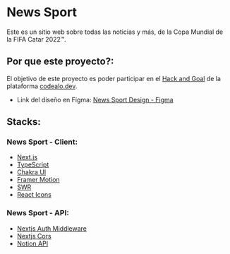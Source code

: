 # News Sport

Este es un sitio web sobre todas las noticias y más, de la Copa Mundial de la FIFA Catar 2022™.

## Por que este proyecto?:

El objetivo de este proyecto es poder participar en el [Hack and Goal](https://www.codealo.dev/concurso-hackandgol) de la plataforma [codealo.dev](https://www.codealo.dev).

- Link del diseño en Figma: [News Sport Design - Figma](https://www.figma.com/file/0lynpPOpWjUbHnGD7UdRc7/News-Sport?node-id=305%3A12704&t=c7XzlDD02BJ3nZaa-1)

## Stacks:

### News Sport - Client:

- [Next.js](https://nextjs.org/)
- [TypeScript](https://www.typescriptlang.org/)
- [Chakra UI](https://chakra-ui.com/)
- [Framer Motion](https://www.framer.com/motion/)
- [SWR](https://swr.vercel.app/)
- [React Icons](https://react-icons.github.io/react-icons/)

### News Sport - API:

- [Nextjs Auth Middleware](https://www.npmjs.com/package/nextjs-auth-middleware)
- [Nextjs Cors](https://www.npmjs.com/package/nextjs-cors)
- [Notion API](https://developers.notion.com/)
